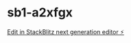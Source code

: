 # sb1-a2xfgx

[Edit in StackBlitz next generation editor ⚡️](https://stackblitz.com/~/github.com/jhigh1594/sb1-a2xfgx)